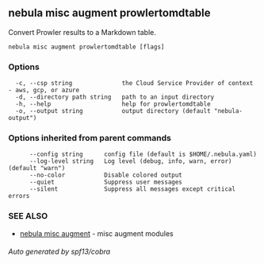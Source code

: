 ## nebula misc augment prowlertomdtable

Convert Prowler results to a Markdown table.

```
nebula misc augment prowlertomdtable [flags]
```

### Options

```
  -c, --csp string              the Cloud Service Provider of context - aws, gcp, or azure
  -d, --directory path string   path to an input directory
  -h, --help                    help for prowlertomdtable
  -o, --output string           output directory (default "nebula-output")
```

### Options inherited from parent commands

```
      --config string      config file (default is $HOME/.nebula.yaml)
      --log-level string   Log level (debug, info, warn, error) (default "warn")
      --no-color           Disable colored output
      --quiet              Suppress user messages
      --silent             Suppress all messages except critical errors
```

### SEE ALSO

* [nebula misc augment](nebula_misc_augment.md)	 - misc augment modules

###### Auto generated by spf13/cobra
